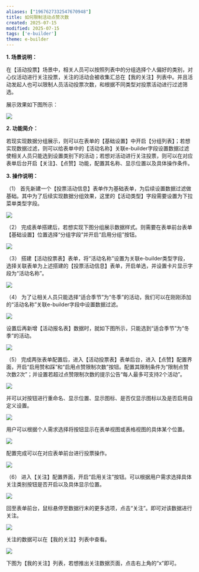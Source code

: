```yaml
---
aliases: ["1967627332547670948"]
title: 如何限制活动点赞次数
created: 2025-07-15
modified: 2025-07-15
tags: ['e-builder']
theme: e-builder
---
```


**1. 场景说明：**

在【活动投票】场景中，相关人员可以按照列表中的分组选择个人偏好的类别，对心仪活动进行关注投票，关注的活动会被收集汇总在【我的关注】列表中。并且活动发起人也可以限制人员活动投票次数，和根据不同类型对投票活动进行过滤筛选。

展示效果如下图所示：

![](https://myhelpdoc.oss-cn-heyuan.aliyuncs.com/mdimages/7fbaaf30b3dfed21838eb496312982a4.jpg)

**2. 功能简介：**

若现实现数据分组展示，则可以在表单的【基础设置】中开启【分组列表】；若想实现数据过滤，则可以给表单中的【活动名称】关联e-builder字段设置数据过滤使相关人员只能选到设置类别下的活动；若想对活动进行关注投票，则可以在对应表单后台开启【关注】、【点赞】功能，配置其名称、显示位置以及具体操作条件。

**3. 操作说明：**

（1） 首先新建一个【投票活动信息】表单作为基础表单，为后续设置数据过滤做基础。其中为了后续实现数据分组效果，这里的【活动类型】字段需要设置为下拉菜单类型字段。

![](https://myhelpdoc.oss-cn-heyuan.aliyuncs.com/mdimages/d08ba121eb3277a9922aad57c807bb8c.jpg)

（2） 完成表单搭建后，若想实现下图分组展示数据样式。则需要在表单前台表单【基础设置】位置选择“分组字段”并开启“启用分组”按钮。

![](https://myhelpdoc.oss-cn-heyuan.aliyuncs.com/mdimages/a6ade70ad82eb0afcef36012754e4047.jpg)

（3） 搭建【活动投票表】表单，将“活动名称”设置为关联e-builder类型字段，选择关联表单为上述搭建的【投票活动信息】表单，开启单选，并设置卡片显示字段为“活动名称”。

![](https://myhelpdoc.oss-cn-heyuan.aliyuncs.com/mdimages/aa8d14e877e14a3ff55d17a05ed8383c.jpg)

（4） 为了让相关人员只能选择“适合季节”为“冬季”的活动，我们可以在刚刚添加的“活动名称”关联e-builder字段中设置数据过滤。

![](https://myhelpdoc.oss-cn-heyuan.aliyuncs.com/mdimages/2779b901074e4372474312b6892b9e1b.jpg)

设置后再新增【活动报名表】数据时，就如下图所示，只能选到“适合季节”为“冬季”的活动。

![](https://myhelpdoc.oss-cn-heyuan.aliyuncs.com/mdimages/873c3c479494974d3bccb8df9eb0f5d3.jpg)

（5） 完成两张表单配置后，进入【活动投票表】表单后台，进入【点赞】配置界面，开启“启用赞和踩”和“启用点赞限制次数”按钮。配置其限制条件为“限制点赞次数2次”；并设置若超过点赞限制次数的提示公告“每人最多可支持2个活动”。

![](https://dl.eteams.cn/site/a8685b55-5907-496c-b0a0-f174b6288d5c?imageType=png)

并可以对按钮进行重命名、显示位置、显示图标、是否仅显示图标以及是否启用自定义设置。

![](https://myhelpdoc.oss-cn-heyuan.aliyuncs.com/mdimages/405c9f6b261719ca70894666bbb7f8e6.jpg)

用户可以根据个人需求选择将按钮显示在表单视图或表格视图的具体某个位置。

![](https://myhelpdoc.oss-cn-heyuan.aliyuncs.com/mdimages/2a9a1693ecceaee0fd4f5a08ce4f4320.jpg)

配置完成可以在对应表单前台进行投票操作。

![](https://myhelpdoc.oss-cn-heyuan.aliyuncs.com/mdimages/ca7371324596f7d3eb77d189277230a0.jpg)

（6） 进入【关注】配置界面，开启“启用关注”按钮。可以根据用户需求选择具体关注类别按钮是否开启以及具体显示位置。

![](https://myhelpdoc.oss-cn-heyuan.aliyuncs.com/mdimages/e80bbe10a80c7bc0f896833b6aa2c8ee.jpg)

回至表单前台，鼠标悬停至数据行末的更多选项，点击“关注”。即可对该数据进行关注。

![](https://myhelpdoc.oss-cn-heyuan.aliyuncs.com/mdimages/c57f27f0ba715971b39eee0529872b86.jpg)

关注的数据可以在【我的关注】列表中查看。

![](https://myhelpdoc.oss-cn-heyuan.aliyuncs.com/mdimages/2928649cb5098ed4033de1ecc33a7ce4.jpg)

下图为【我的关注】列表，若想推出关注数据页面，点击右上角的“x”即可。

